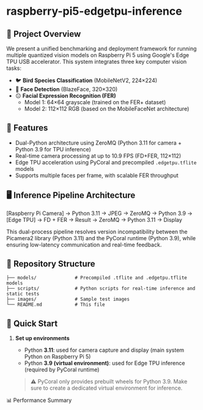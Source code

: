 # raspberry-pi5-edgetpu-inference

## 🧠 Project Overview

We present a unified benchmarking and deployment framework for running multiple quantized vision models on Raspberry Pi 5 using Google's Edge TPU USB accelerator. This system integrates three key computer vision tasks:

- 🐦 **Bird Species Classification** (MobileNetV2, 224×224)
- 🙂 **Face Detection** (BlazeFace, 320×320)
- 😐 **Facial Expression Recognition (FER)**  
  - Model 1: 64×64 grayscale (trained on the FER+ dataset)  
  - Model 2: 112×112 RGB (based on the MobileFaceNet architecture)


## 🔧 Features

- Dual-Python architecture using ZeroMQ (Python 3.11 for camera + Python 3.9 for TPU inference)
- Real-time camera processing at up to 10.9 FPS (FD+FER, 112×112)
- Edge TPU acceleration using PyCoral and precompiled `.edgetpu.tflite` models
- Supports multiple faces per frame, with scalable FER throughput

## 🖥️ Inference Pipeline Architecture

[Raspberry Pi Camera] → Python 3.11 → JPEG → ZeroMQ → Python 3.9 → [Edge TPU] → FD + FER → Result → ZeroMQ → Python 3.11 → Display

This dual-process pipeline resolves version incompatibility between the Picamera2 library (Python 3.11) and the PyCoral runtime (Python 3.9), while ensuring low-latency communication and real-time feedback.

## 📂 Repository Structure

```
├── models/              # Precompiled .tflite and .edgetpu.tflite models  
├── scripts/             # Python scripts for real-time inference and static tests  
├── images/              # Sample test images  
└── README.md            # This file
```
## 🚀 Quick Start
1. **Set up environments**

   - Python **3.11**: used for camera capture and display (main system Python on Raspberry Pi 5)
   - Python **3.9 (virtual environment)**: used for Edge TPU inference (required by PyCoral runtime)

   > ⚠️ PyCoral only provides prebuilt wheels for Python 3.9. Make sure to create a dedicated virtual environment for inference.

📊 Performance Summary

